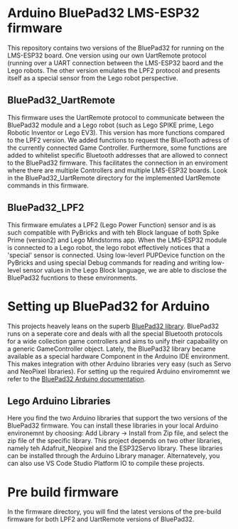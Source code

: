 # Arduino BluePad32 LMS-ESP32 firmware

This repository contains two versions of the BluePad32 for running on the LMS-ESP32 board. One version using our own UartRemote protocol (running over a UART connection  between the LMS-ESP32 baord and the Lego robots. The other version emulates the LPF2 protocol and presents itself as a special sensor from the Lego robot perspective.

## BluePad32_UartRemote

This firmware uses the UartRemote protocol to communicate between the BluePad32 module and a Lego robot (such as Lego SPIKE prime, Lego Robotic Inventor or Lego EV3). This version has more functions compared to the LPF2 version. We added functions to request the BlueTooth adress of the currently connected Game Controller. Furthermore, some functions are added to whitelist specific Bluetooth addresses that are allowed to connect to the  BluePad32 firmware. This facilitates the connection in an enviroment where there are multiple Controllers and multiple LMS-ESP32 boards.
Look in the BluePad32_UartRemote directory for the implemented UartRemote commands in this firmware.

## BluePad32_LPF2

This firmware emulates a LPF2 (Lego Power Function) sensor and is as such compatible with PyBricks and with teh Block languae of both Spike Prime (version2) and Lego Mindstorms app. When the LMS-ESP32 module is connected to a Lego robot, the lego robot effectively notices that a 'special' sensor is connected. Using low-leverl PUPDevice function on the PyBricks and using special Debug commands for reading and writing low-level sensor values in the Lego Block language, we are able to disclose the BluePad32 fucntions to these  environments.

# Setting up BluePad32 for Arduino
This projects heavely leans on the superb [BluePad32 library](). BluePad32 runs on a seperate core and deals with all the special Bluetooth protocols for a wide collection game controllers and aims to unify their capabaility on a generic GameController object. Lately, the BluePad32 library became available as a special hardware Component in the Arduino IDE environment. This makes integration with other Arduino libraries very easy (such as Servo and NeoPixel libraries).
For setting up the required Arduino enviromemnt we refer to the [BluePad32 Arduino documentation](https://github.com/ricardoquesada/bluepad32/blob/main/docs/plat_arduino.md).

## Lego Arduino Libraries
Here you find the two Arduino libraries that support the two versions of the BluePad32 firmware. You can install these libraries in your local Arduino environemnt by choosing: Add Library -> Install from Zip file, and select the zip file of the specific library. This project depends on two other libraries, namely teh Adafruit_Neopixel and the ESP32Servo library. These libraries can be installed through the Arduino Library manager. Alternatevely, you can also use VS Code Studio Platform IO to compile these projects.

# Pre build firmware
In the firmware directory, you will find the latest versions of the pre-build firmware for both LPF2 and UartRemote versions of BluePad32.

